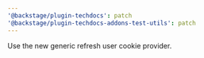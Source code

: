 ```yaml
---
'@backstage/plugin-techdocs': patch
'@backstage/plugin-techdocs-addons-test-utils': patch
---
```


Use the new generic refresh user cookie provider.
